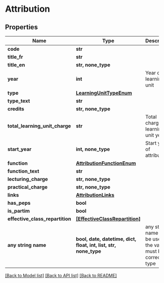 # Attribution


## Properties
Name | Type | Description | Notes
------------ | ------------- | ------------- | -------------
**code** | **str** |  | [optional] 
**title_fr** | **str** |  | [optional] 
**title_en** | **str, none_type** |  | [optional] 
**year** | **int** | Year of learning unit | [optional] 
**type** | [**LearningUnitTypeEnum**](LearningUnitTypeEnum.md) |  | [optional] 
**type_text** | **str** |  | [optional] 
**credits** | **str, none_type** |  | [optional] 
**total_learning_unit_charge** | **str** | Total charge for learning unit year | [optional] 
**start_year** | **int, none_type** | Start year of attribution | [optional] 
**function** | [**AttributionFunctionEnum**](AttributionFunctionEnum.md) |  | [optional] 
**function_text** | **str** |  | [optional] 
**lecturing_charge** | **str, none_type** |  | [optional] 
**practical_charge** | **str, none_type** |  | [optional] 
**links** | [**AttributionLinks**](AttributionLinks.md) |  | [optional] 
**has_peps** | **bool** |  | [optional] 
**is_partim** | **bool** |  | [optional] 
**effective_class_repartition** | [**[EffectiveClassRepartition]**](EffectiveClassRepartition.md) |  | [optional] 
**any string name** | **bool, date, datetime, dict, float, int, list, str, none_type** | any string name can be used but the value must be the correct type | [optional]

[[Back to Model list]](../README.md#documentation-for-models) [[Back to API list]](../README.md#documentation-for-api-endpoints) [[Back to README]](../README.md)


